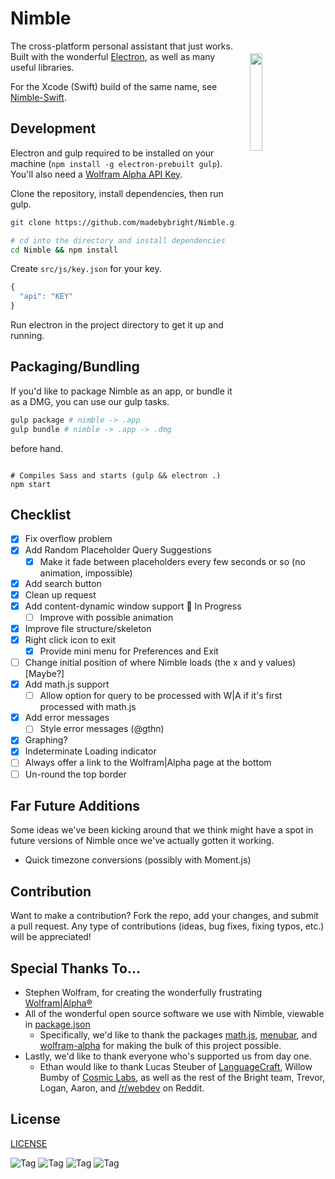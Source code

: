 Nimble
======
<img align="right" width="20%" style="float:right;padding:20px;" src="https://github.com/madebybright/madebybright.github.io/raw/master/img/nimble/256.png">

The cross-platform personal assistant that just works. Built with the wonderful [Electron](http://electron.atom.io/), as well as many useful libraries.

For the Xcode (Swift) build of the same name, see [Nimble-Swift](https://github.com/madebybright/Nimble-Swift).

## Development
Electron and gulp required to be installed on your machine (`npm install -g electron-prebuilt gulp`). You'll also need a [Wolfram Alpha API Key](http://products.wolframalpha.com/api/).

Clone the repository, install dependencies, then run gulp.

```bash
git clone https://github.com/madebybright/Nimble.git

# cd into the directory and install dependencies
cd Nimble && npm install
```

Create `src/js/key.json` for your key.

```js
{
  "api": "KEY"
}
 ```

Run electron in the project directory to get it up and running.

## Packaging/Bundling
If you'd like to package Nimble as an app, or bundle it as a DMG, you can use our gulp tasks.

```bash
gulp package # nimble -> .app
gulp bundle # nimble -> .app -> .dmg
```

 before hand.

```

# Compiles Sass and starts (gulp && electron .)
npm start
```

## Checklist
- [x] Fix overflow problem
- [x] Add Random Placeholder Query Suggestions
  - [x] Make it fade between placeholders every few seconds or so (no animation, impossible)
- [x] Add search button
- [x] Clean up request
- [x] Add content-dynamic window support :balloon: In Progress
  - [ ] Improve with possible animation
- [x] Improve file structure/skeleton
- [x] Right click icon to exit
  - [x] Provide mini menu for Preferences and Exit
- [ ] Change initial position of where Nimble loads (the x and y values) [Maybe?]
- [x] Add math.js support
  - [ ] Allow option for query to be processed with W|A if it's first processed with math.js
- [x] Add error messages
	- [ ] Style error messages (@gthn)
- [x] Graphing?
- [x] Indeterminate Loading indicator
- [ ] Always offer a link to the Wolfram|Alpha page at the bottom
- [ ] Un-round the top border

## Far Future Additions
Some ideas we've been kicking around that we think might have a spot in future versions of Nimble once we've actually gotten it working.

- Quick timezone conversions (possibly with Moment.js)

## Contribution
Want to make a contribution? Fork the repo, add your changes, and submit a pull request. Any type of contributions (ideas, bug fixes, fixing typos, etc.) will be appreciated!

## Special Thanks To...
- Stephen Wolfram, for creating the wonderfully frustrating [Wolfram|Alpha®](http://www.wolframalpha.com/)
- All of the wonderful open source software we use with Nimble, viewable in [package.json](https://github.com/madebybright/Nimble/blob/master/package.json)
    - Specifically, we'd like to thank the packages [math.js](http://mathjs.org/), [menubar](https://github.com/maxogden/menubar), and [wolfram-alpha](https://www.npmjs.com/package/wolfram-alpha) for making the bulk of this project possible.
- Lastly, we'd like to thank everyone who's supported us from day one.
    - Ethan would like to thank Lucas Steuber of [LanguageCraft](http://portlandlanguagecraft.com/), Willow Bumby of [Cosmic Labs](http://cosmiclabs.io), as well as the rest of the Bright team, Trevor, Logan, Aaron, and [/r/webdev](http://reddit.com/r/webdev) on Reddit.

## License
[LICENSE](https://github.com/madebybright/Nimble/blob/master/LICENSE)

![Tag](http://i.imgur.com/etWLNKJ.gif) ![Tag](http://i.imgur.com/c4J95hH.gif) ![Tag](http://i.imgur.com/Sl7UbNI.gif) ![Tag](http://i.imgur.com/xaoeuKp.gif)

